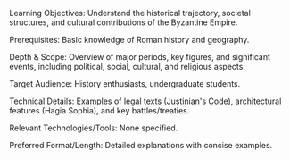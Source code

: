 Learning Objectives: Understand the historical trajectory, societal structures, and cultural contributions of the Byzantine Empire.

Prerequisites: Basic knowledge of Roman history and geography.

Depth & Scope: Overview of major periods, key figures, and significant events, including political, social, cultural, and religious aspects.

Target Audience: History enthusiasts, undergraduate students.

Technical Details: Examples of legal texts (Justinian's Code), architectural features (Hagia Sophia), and key battles/treaties.

Relevant Technologies/Tools: None specified.

Preferred Format/Length: Detailed explanations with concise examples.
